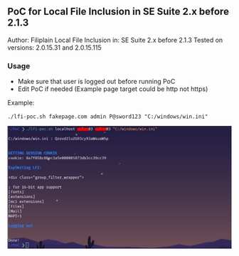 ## PoC for Local File Inclusion in SE Suite 2.x before 2.1.3

Author: Filiplain
Local File Inclusion in: SE Suite 2.x before 2.1.3
Tested on versions: 2.0.15.31 and 2.0.15.115

### Usage
* Make sure that user is logged out before running PoC
* Edit PoC if needed (Example page target could be http not https)

Example: 
~~~
./lfi-poc.sh fakepage.com admin P@sword123 "C:/windows/win.ini" 
~~~

![](https://github.com/Filiplain/LFI-to-RCE-SE-Suite-2.0/blob/main/Images/poc-script.png?raw=true)
